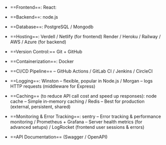 - ==Frontend==: React:

- ==Backend==: node.js

- ==Database==: PostgreSQL / Mongodb

- ==Hosting==: Verdell / Netlify (for frontend) Render / Heroku / Railway / AWS / Azure (for backend)

- ==Version Control:== Git + GitHub

- ==Containerization==: Docker

- ==CI/CD Pipeline== – GitHub Actions / GitLab CI / Jenkins / CircleCI

- ==Logging==: Winston – flexible, popular in Node.js / Morgan – logs HTTP requests (middleware for Express)

- ==Caching== (to reduce API call cost and speed up responses): node cache – Simple in-memory caching / Redis – Best for production (external, persistent, shared)

- ==Monitoring & Error Tracking==: sentry – Error tracking & performance monitoring / Prometheus + Grafana – Server health metrics (for advanced setups) / LogRocket (frontend user sessions & errors)

- ==API Documentation== (Swagger / OpenAPI)
